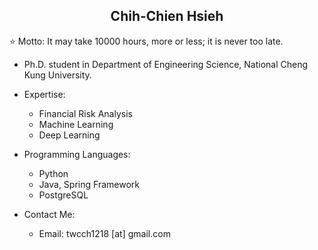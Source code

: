 <h2 align="center">Chih-Chien Hsieh</h2>

⭐ Motto: It may take 10000 hours, more or less; it is never too late.

- Ph.D. student in Department of Engineering Science, National Cheng Kung University.

- Expertise:
  - Financial Risk Analysis
  - Machine Learning
  - Deep Learning

- Programming Languages:
  - Python
  - Java, Spring Framework
  - PostgreSQL

- Contact Me:
  - Email: twcch1218 [at] gmail.com

